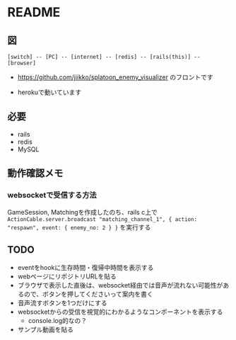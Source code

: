 # README
## 図
```
[switch] -- [PC] -- [internet] -- [redis] -- [rails(this)] -- [browser]
```

* https://github.com/jiikko/splatoon_enemy_visualizer のフロントです

* herokuで動いています

## 必要
* rails
* redis
* MySQL

## 動作確認メモ
### websocketで受信する方法
GameSession, Matchingを作成したのち、rails c上で`ActionCable.server.broadcast "matching_channel_1", { action: "respawn", event: { enemy_no: 2 } }` を実行する

## TODO
* eventをhookに生存時間・復帰中時間を表示する
* webページにリポジトリURLを貼る
* ブラウザで表示した直後は、websocket経由では音声が流れない可能性があるので、ボタンを押してくださいって案内を書く
* 音声流すボタンを1つだけにする
* websocketからの受信を視覚的にわかるようなコンポーネントを表示する
  * console.log的なの？
* サンプル動画を貼る
